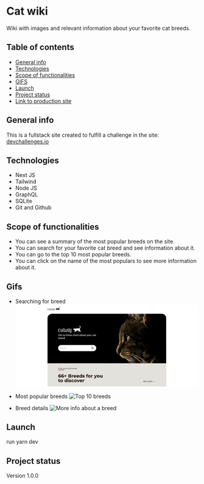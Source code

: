 # Cat wiki 

Wiki with images and relevant information about your favorite cat breeds.

## Table of contents

* [General info](#general-info)
* [Technologies](#technologies)
* [Scope of functionalities](#scope-of-functionalities)
* [GIFS](#Gifs)
* [Launch](#launch)
* [Project status](#project-status)
* [Link to production site](https://unplash-meca.vercel.app/)

## General info

This is a fullstack site created to fulfill a challenge in the site: [devchallenges.io](https://devchallenges.io/)

## Technologies

* Next JS
* Tailwind
* Node JS
* GraphQL
* SQLite
* Git and Github

## Scope of functionalities

* You can see a summary of the most popular breeds on the site.
* You can search for your favorite cat breed and see information about it.
* You can go to the top 10 most popular breeds.
* You can click on the name of the most populars to see more information about it.

## Gifs
* Searching for breed
![Searching for breed](./public/gifs/searching-breed.gif)

* Most popular breeds
![Top 10 breeds](./public/top-10.gif)

* Breed details
![More info about a breed](./public/breed-details.gif)

## Launch

run yarn dev

## Project status

Version 1.0.0

```


